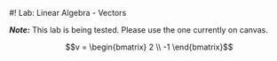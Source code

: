 #! Lab: Linear Algebra - Vectors

***Note:*** This lab is being tested.  Please use the one currently on canvas.


```math
v = \begin{bmatrix}
2 \\
-1
\end{bmatrix}
```